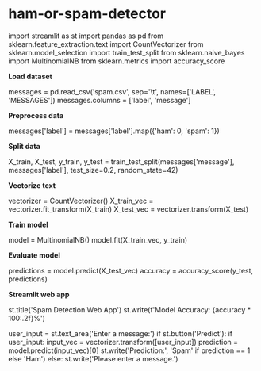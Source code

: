 # ham-or-spam-detector

import streamlit as st import pandas as pd from sklearn.feature_extraction.text import CountVectorizer from sklearn.model_selection import train_test_split from sklearn.naive_bayes import MultinomialNB from sklearn.metrics import accuracy_score

**Load dataset**

messages = pd.read_csv('spam.csv', sep='\t', names=['LABEL', 'MESSAGES']) messages.columns = ['label', 'message']

**Preprocess data**

messages['label'] = messages['label'].map({'ham': 0, 'spam': 1})

**Split data**

X_train, X_test, y_train, y_test = train_test_split(messages['message'], messages['label'], test_size=0.2, random_state=42)

**Vectorize text**

vectorizer = CountVectorizer() X_train_vec = vectorizer.fit_transform(X_train) X_test_vec = vectorizer.transform(X_test)

**Train model**

model = MultinomialNB() model.fit(X_train_vec, y_train)

**Evaluate model**

predictions = model.predict(X_test_vec) accuracy = accuracy_score(y_test, predictions)

**Streamlit web app**

st.title('Spam Detection Web App') st.write(f'Model Accuracy: {accuracy * 100:.2f}%')

user_input = st.text_area('Enter a message:') if st.button('Predict'): if user_input: input_vec = vectorizer.transform([user_input]) prediction = model.predict(input_vec)[0] st.write('Prediction:', 'Spam' if prediction == 1 else 'Ham') else: st.write('Please enter a message.')

